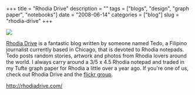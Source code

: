 +++
title = "Rhodia Drive"
description = ""
tags = ["blogs", "design", "graph paper", "notebooks"]
date = "2008-06-14"
categories = ["blog"]
slug = "rhodia-drive"
+++



  <div class="notebook-screenshot"><a href="http://rhodiadrive.com/"><img src="http://media.konigi.com/bluga/wt4853dfa7b7ddc_0.jpg"/></a></div><p><a href="http://rhodiadrive.com/">Rhodia Drive</a> is a fantastic blog written by someone named Tedo, a Filipino journalist currently based in Chicago, that is devoted to Rhodia notepads. Tedo posts random stories, artwork and photos from Rhodia lovers around the world. I always carry around a 3/5 x 4.5 Rhodia notepad and traded in my Tufte graph paper for Rhodia a little over a year ago. If you're one of us, check out Rhodia Drive and the <a href="http://www.flickr.com/groups/rhodiadrive/">flickr group</a>.</p>
    
  <a href="http://rhodiadrive.com/">http://rhodiadrive.com/</a>
